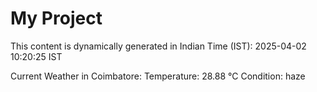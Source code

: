 # My Project

This content is dynamically generated in Indian Time (IST): 2025-04-02 10:20:25 IST


Current Weather in Coimbatore:
Temperature: 28.88 °C
Condition: haze
